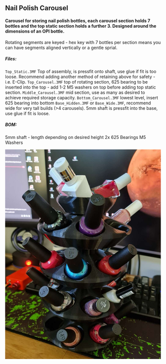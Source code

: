 ## Nail Polish Carousel
#### Carousel for storing nail polish bottles, each carousel section holds 7 bottles and the top static section holds a further 3. Designed around the dimensions of an OPI bottle.

Rotating segments are keyed - hex key with 7 bottles per section means you can have segments aligned vertically or a gentle sprial.

##### Files:
`Top_Static.3MF` Top of assembly, is pressfit onto shaft, use glue if fit is too loose. Recommend adding another method of retaining above for safety - i.e. E-Clip.
`Top_Carousel.3MF` top of rotating section, 625 bearing to be inserted into the top - add 1-2 M5 washers on top before adding top static section.
`Middle_Carousel.3MF` mid section, use as many as desired to achieve required storage capacity.
`Bottom_Carousel.3MF` lowest level, insert 625 bearing into bottom
`Base_Hidden.3MF` or `Base_Wide.3MF`, recommend wide for very tall builds (>4 carousels). 5mm shaft is pressfit into the base, use glue if fit is loose.

##### BOM:
5mm shaft - length depending on desired height
2x 625 Bearings
M5 Washers


![model.jpg](model.jpg)
